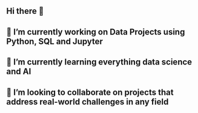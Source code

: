 ## Hi there 👋

## 🔭 I’m currently working on Data Projects using Python, SQL and Jupyter
## 🌱 I’m currently learning everything data science and AI
## 👯 I’m looking to collaborate on projects that address real-world challenges in any field

<!--
**SKitavi/SKitavi** is a ✨ _special_ ✨ repository because its `README.md` (this file) appears on your GitHub profile.

Here are some ideas to get you started:

- 🔭 I’m currently working on ...
- 🌱 I’m currently learning ...
- 👯 I’m looking to collaborate on ...
- 🤔 I’m looking for help with ...
- 💬 Ask me about ...
- 📫 How to reach me: ...
- 😄 Pronouns: ...
- ⚡ Fun fact: ...
-->
